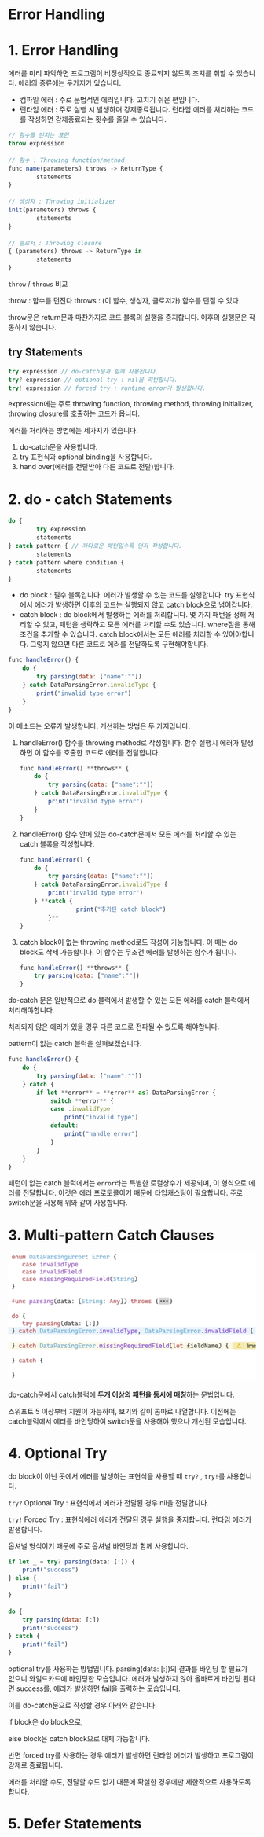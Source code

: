 # Error Handling

# 1. Error Handling

에러를 미리 파악하면 프로그램이 비정상적으로 종료되지 않도록 조치를 취할 수 있습니다. 에러의 종류에는 두가지가 있습니다. 

- 컴파일 에러 : 주로 문법적인 에러입니다. 고치기 쉬운 편입니다.
- 런타임 에러 : 주로 실행 시 발생하며 강제종료됩니다. 런타임 에러를 처리하는 코드를 작성하면 강제종료되는 횟수를 줄일 수 있습니다.

```jsx
// 함수를 던지는 표현 
throw expression

// 함수 : Throwing function/method
func name(parameters) throws -> ReturnType {
		statements
}

// 생성자 : Throwing initializer
init(parameters) throws {
		statements
}

// 클로저 : Throwing closure
{ (parameters) throws -> ReturnType in
		statements
}
```

`throw` / `throws` 비교 

throw : 함수를 던진다
throws : (이 함수, 생성자, 클로저가) 함수를 던질 수 있다

throw문은 return문과 마찬가지로 코드 블록의 실행을 중지합니다. 이후의 실행문은 작동하지 않습니다. 

## try Statements

```jsx
try expression // do-catch문과 함께 사용됩니다. 
try? expression // optional try : nil을 리턴합니다.
try! expression // forced try : runtime error가 발생합니다. 
```

expression에는 주로 throwing function, throwing method, throwing initializer, throwing closure를 호출하는 코드가 옵니다. 

에러를 처리하는 방법에는 세가지가 있습니다.

1. do-catch문을 사용합니다.
2. try 표현식과 optional binding을 사용합니다.
3. hand over(에러를 전달받아 다른 코드로 전달)합니다. 

# 2. do - catch Statements

```jsx
do {
		try expression
		statements
} catch pattern { // 까다로운 패턴일수록 먼저 작성합니다. 
		statements
} catch pattern where condition {
		statements
}
```

- do block : 필수 블록입니다. 에러가 발생할 수 있는 코드를 실행합니다. 
try 표현식에서 에러가 발생하면 이후의 코드는 실행되지 않고 catch block으로 넘어갑니다.
- catch block : do block에서 발생하는 에러를 처리합니다. 몇 가지 패턴을 정해 처리할 수 있고, 패턴을 생락하고 모든 에러를 처리할 수도 있습니다. where절을 통해 조건을 추가할 수 있습니다. 
catch block에서는 모든 에러를 처리할 수 있어야합니다. 그렇지 않으면 다른 코드로 에러를 전달하도록 구현해야합니다.

```jsx
func handleError() {
    do {
        try parsing(data: ["name":""])
    } catch DataParsingError.invalidType {
        print("invalid type error")
    }
}
```

이 메소드는 오류가 발생합니다. 개선하는 방법은 두 가지입니다.

1. handleError() 함수를 throwing method로 작성합니다. 함수 실행시 에러가 발생하면 이 함수를 호출한 코드로 에러를 전달합니다. 

    ```jsx
    func handleError() **throws** {
        do {
            try parsing(data: ["name":""])
        } catch DataParsingError.invalidType {
            print("invalid type error")
        }
    }
    ```

2. handleError() 함수 안에 있는 do-catch문에서 모든 에러를 처리할 수 있는 catch 블록을 작성합니다.

    ```jsx
    func handleError() {
        do {
            try parsing(data: ["name":""])
        } catch DataParsingError.invalidType {
            print("invalid type error")
        } **catch {
    				print("추가된 catch block")
    		}**
    }
    ```

3. catch block이 없는 throwing method로도 작성이 가능합니다. 이 때는 do block도 삭제 가능합니다. 이 함수는 무조건 에러를 발생하는 함수가 됩니다. 

    ```jsx
    func handleError() **throws** {
        try parsing(data: ["name":""])
    }
    ```

do-catch 문은 일반적으로 do 블럭에서 발생할 수 있는 모든 에러를 catch 블럭에서 처리해야합니다. 

처리되지 않은 에러가 있을 경우 다른 코드로 전파될 수 있도록 해야합니다. 

pattern이 없는 catch 블럭을 살펴보겠습니다.

```jsx
func handleError() {
    do {
        try parsing(data: ["name":""])
    } catch {
        if let **error** = **error** as? DataParsingError {
            switch **error** {
            case .invalidType:
                print("invalid type")
            default:
                print("handle error")
            }
        }
    }
}
```

패턴이 없는 catch 블럭에서는 `error`라는 특별한 로컬상수가 제공되며, 이 형식으로 에러를 전달합니다. 이것은 에러 프로토콜이기 때문에 타입캐스팅이 필요합니다. 주로 switch문을 사용해 위와 같이 사용합니다. 

# 3. Multi-pattern Catch Clauses

![Error%20Handling%20a36d73cc3f3548d5a6f9d77a4317a80a/_2021-03-15__10.37.17.png](Error%20Handling%20a36d73cc3f3548d5a6f9d77a4317a80a/_2021-03-15__10.37.17.png)

do-catch문에서 catch블럭에 **두개 이상의 패턴을 동시에 매칭**하는 문법입니다.

스위프트 5 이상부터 지원이 가능하며, 보기와 같이 콤마로 나열합니다. 이전에는 catch블럭에서 에러를 바인딩하여 switch문을 사용해야 했으나 개선된 모습입니다.

# 4. Optional Try

do block이 아닌 곳에서 에러를 발생하는 표현식을 사용할 때 `try?` , `try!`를 사용합니다.

`try?` Optional Try : 표현식에서 에러가 전달된 경우 nil을 전달합니다.

`try!` Forced Try : 표현식에러 에러가 전달된 경우 실행을 중지합니다. 런타임 에러가 발생합니다.

옵셔널 형식이기 때문에 주로 옵셔널 바인딩과 함께 사용합니다. 

```jsx
if let _ = try? parsing(data: [:]) {
    print("success")
} else {
    print("fail")
}

do {
    try parsing(data: [:])
    print("success")
} catch {
    print("fail")
}
```

optional try를 사용하는 방법입니다. parsing(data: [:])의 결과를 바인딩 할 필요가 없으니 와일드카드에 바인딩한 모습입니다. 에러가 발생하지 않아 올바르게 바인딩 된다면 success를, 에러가 발생하면 fail을 출력하는 모습입니다. 

이를 do-catch문으로 작성할 경우 아래와 같습니다.

if block은 do block으로,

else block은 catch block으로 대체 가능합니다. 

반면 forced try를 사용하는 경우 에러가 발생하면 런타임 에러가 발생하고 프로그램이 강제로 종료됩니다.

에러를 처리할 수도, 전달할 수도 없기 때문에 확실한 경우에만 제한적으로 사용하도록 합니다. 

# 5. Defer Statements